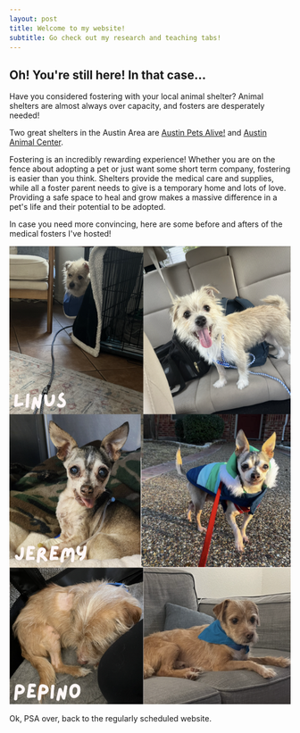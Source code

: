 ```yaml
---
layout: post
title: Welcome to my website!
subtitle: Go check out my research and teaching tabs!
---
```


## Oh! You're still here! In that case...

Have you considered fostering with your local animal shelter? Animal shelters are almost always over capacity, and fosters are desperately needed!

Two great shelters in the Austin Area are [Austin Pets Alive!](https://www.austinpetsalive.org/) and [Austin Animal Center](https://www.austintexas.gov/austin-animal-center).

Fostering is an incredibly rewarding experience! Whether you are on the fence about adopting a pet or just want some short term company, fostering is easier than you think. Shelters provide the medical care and supplies, while all a foster parent needs to give is a temporary home and lots of love. Providing a safe space to heal and grow makes a massive difference in a pet's life and their potential to be adopted.

In case you need more convincing, here are some before and afters of the medical fosters I've hosted!

![Pets](/assets/img/pets.png)

Ok, PSA over, back to the regularly scheduled website.
